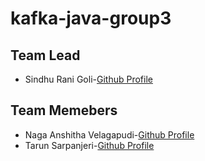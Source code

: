 # kafka-java-group3


## Team Lead
- Sindhu Rani Goli-[Github Profile](https://github.com/sindhurani29)

## Team Memebers
* Naga Anshitha Velagapudi-[Github Profile](https://github.com/anshithavelagapudi)
* Tarun Sarpanjeri-[Github Profile](https://github.com/dexterstr)
